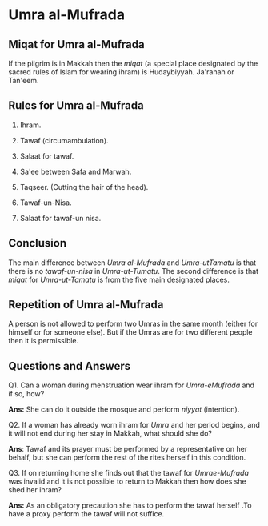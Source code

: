 Umra al-Mufrada
===============

Miqat for Umra al-Mufrada
-------------------------

If the pilgrim is in Makkah then the *miqat* (a special place designated
by the sacred rules of Islam for wearing ihram) is Hudaybiyyah. Ja'ranah
or Tan'eem.

Rules for Umra al-Mufrada
-------------------------

1. Ihram.

2. Tawaf (circumambulation).

3. Salaat for tawaf.

4. Sa'ee between Safa and Marwah.

5. Taqseer. (Cutting the hair of the head).

6. Tawaf-un-Nisa.

7. Salaat for tawaf-un nisa.

Conclusion
----------

The main difference between *Umra al-Mufrada* and *Umra-ut­Tamatu* is
that there is no *tawaf-un-nisa* in *Umra-ut-Tumatu*. The second
difference is that *miqat* for *Umra-ut-Tamatu* is from the five main
designated places.

Repetition of Umra al-Mufrada
-----------------------------

A person is not allowed to perform two Umras in the same month (either
for himself or for someone else). But if the Umras are for two different
people then it is permissible.

Questions and Answers
---------------------

Q1. Can a woman during menstruation wear ihram for *Umra-e­Mufrada* and
if so, how?

**Ans:** She can do it outside the mosque and perform *niyyat*
(intention).

Q2. If a woman has already worn ihram for *Umra* and her period begins,
and it will not end during her stay in Makkah, what should she do?

**Ans**: Tawaf and its prayer must be performed by a representative on
her behalf, but she can perform the rest of the rites herself in this
condition.

Q3. If on returning home she finds out that the tawaf for
*Umra­e-Mufrada* was invalid and it is not possible to return to Makkah
then how does she shed her ihram?

**Ans:** As an obligatory precaution she has to perform the tawaf
herself .To have a proxy perform the tawaf will not suffice.


